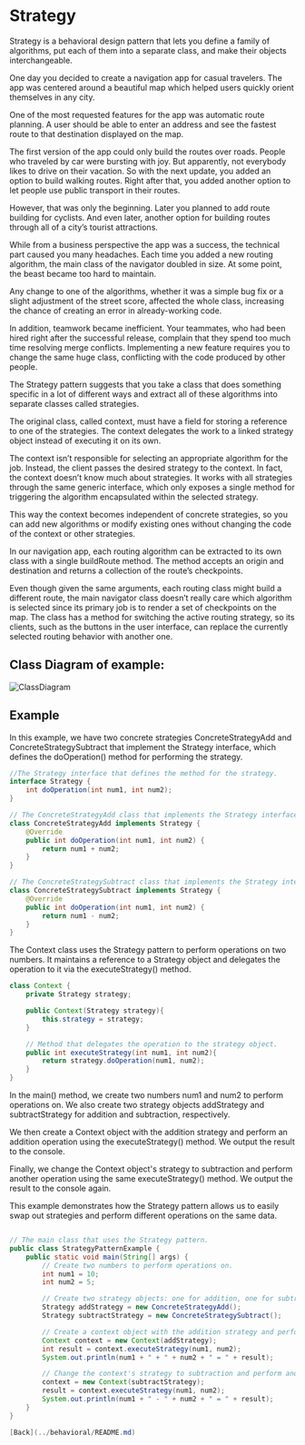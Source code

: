 # Strategy

Strategy is a behavioral design pattern that lets you define a family of algorithms, put each of them into a separate class, and make their objects interchangeable.

One day you decided to create a navigation app for casual travelers. The app was centered around a beautiful map which helped users quickly orient themselves in any city.

One of the most requested features for the app was automatic route planning. A user should be able to enter an address and see the fastest route to that destination displayed on the map.

The first version of the app could only build the routes over roads. People who traveled by car were bursting with joy. But apparently, not everybody likes to drive on their vacation. So with the next update, you added an option to build walking routes. Right after that, you added another option to let people use public transport in their routes.

However, that was only the beginning. Later you planned to add route building for cyclists. And even later, another option for building routes through all of a city’s tourist attractions.

While from a business perspective the app was a success, the technical part caused you many headaches. Each time you added a new routing algorithm, the main class of the navigator doubled in size. At some point, the beast became too hard to maintain.

Any change to one of the algorithms, whether it was a simple bug fix or a slight adjustment of the street score, affected the whole class, increasing the chance of creating an error in already-working code.

In addition, teamwork became inefficient. Your teammates, who had been hired right after the successful release, complain that they spend too much time resolving merge conflicts. Implementing a new feature requires you to change the same huge class, conflicting with the code produced by other people.

The Strategy pattern suggests that you take a class that does something specific in a lot of different ways and extract all of these algorithms into separate classes called strategies.

The original class, called context, must have a field for storing a reference to one of the strategies. The context delegates the work to a linked strategy object instead of executing it on its own.

The context isn’t responsible for selecting an appropriate algorithm for the job. Instead, the client passes the desired strategy to the context. In fact, the context doesn’t know much about strategies. It works with all strategies through the same generic interface, which only exposes a single method for triggering the algorithm encapsulated within the selected strategy.

This way the context becomes independent of concrete strategies, so you can add new algorithms or modify existing ones without changing the code of the context or other strategies.

In our navigation app, each routing algorithm can be extracted to its own class with a single buildRoute method. The method accepts an origin and destination and returns a collection of the route’s checkpoints.

Even though given the same arguments, each routing class might build a different route, the main navigator class doesn’t really care which algorithm is selected since its primary job is to render a set of checkpoints on the map. The class has a method for switching the active routing strategy, so its clients, such as the buttons in the user interface, can replace the currently selected routing behavior with another one.

## Class Diagram of example:

![ClassDiagram](http://www.plantuml.com/plantuml/png/SoWkIImgAStDuShCAqajIajCJbK8BYbAB4bDhrIevb800ksKVF-2LA1GPdwUHbvfhg6L0b2jZWAGQGHcQe99hbekhkISnE9Y1UVylEIYr99Kc3cEAIdKCYguD0d8IYwXmBoIr0gOTjrYgB5MS3z3Z8Kgqy2KruGeIAr8JIv5E8k0tTW2H5UtnWvXAov_eYdZWha_NnSXw92QbmACG000)

## Example

In this example, we have two concrete strategies ConcreteStrategyAdd and ConcreteStrategySubtract that implement the Strategy interface, which defines the doOperation() method for performing the strategy.
```Java
//The Strategy interface that defines the method for the strategy.
interface Strategy {
    int doOperation(int num1, int num2);
}

// The ConcreteStrategyAdd class that implements the Strategy interface and provides the behavior for addition.
class ConcreteStrategyAdd implements Strategy {
    @Override
    public int doOperation(int num1, int num2) {
        return num1 + num2;
    }
}

// The ConcreteStrategySubtract class that implements the Strategy interface and provides the behavior for subtraction.
class ConcreteStrategySubtract implements Strategy {
    @Override
    public int doOperation(int num1, int num2) {
        return num1 - num2;
    }
}
```
The Context class uses the Strategy pattern to perform operations on two numbers. It maintains a reference to a Strategy object and delegates the operation to it via the executeStrategy() method.

```Java
class Context {
    private Strategy strategy;

    public Context(Strategy strategy){
        this.strategy = strategy;
    }

    // Method that delegates the operation to the strategy object.
    public int executeStrategy(int num1, int num2){
        return strategy.doOperation(num1, num2);
    }
}
```
In the main() method, we create two numbers num1 and num2 to perform operations on. We also create two strategy objects addStrategy and subtractStrategy for addition and subtraction, respectively.

We then create a Context object with the addition strategy and perform an addition operation using the executeStrategy() method. We output the result to the console.

Finally, we change the Context object's strategy to subtraction and perform another operation using the same executeStrategy() method. We output the result to the console again.

This example demonstrates how the Strategy pattern allows us to easily swap out strategies and perform different operations on the same data.

```Java

// The main class that uses the Strategy pattern.
public class StrategyPatternExample {
    public static void main(String[] args) {
        // Create two numbers to perform operations on.
        int num1 = 10;
        int num2 = 5;

        // Create two strategy objects: one for addition, one for subtraction.
        Strategy addStrategy = new ConcreteStrategyAdd();
        Strategy subtractStrategy = new ConcreteStrategySubtract();

        // Create a context object with the addition strategy and perform an operation.
        Context context = new Context(addStrategy);
        int result = context.executeStrategy(num1, num2);
        System.out.println(num1 + " + " + num2 + " = " + result);

        // Change the context's strategy to subtraction and perform another operation.
        context = new Context(subtractStrategy);
        result = context.executeStrategy(num1, num2);
        System.out.println(num1 + " - " + num2 + " = " + result);
    }
}

[Back](../behavioral/README.md)